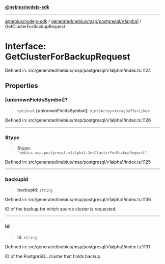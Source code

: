 [**@nebius/nodejs-sdk**](../../../../../../README.md)

***

[@nebius/nodejs-sdk](../../../../../../README.md) / [generated/nebius/msp/postgresql/v1alpha1](../README.md) / GetClusterForBackupRequest

# Interface: GetClusterForBackupRequest

Defined in: src/generated/nebius/msp/postgresql/v1alpha1/index.ts:1124

## Properties

### \[unknownFieldsSymbol\]?

> `optional` **\[unknownFieldsSymbol\]**: `Uint8Array`\<`ArrayBufferLike`\>

Defined in: src/generated/nebius/msp/postgresql/v1alpha1/index.ts:1126

***

### $type

> **$type**: `"nebius.msp.postgresql.v1alpha1.GetClusterForBackupRequest"`

Defined in: src/generated/nebius/msp/postgresql/v1alpha1/index.ts:1125

***

### backupId

> **backupId**: `string`

Defined in: src/generated/nebius/msp/postgresql/v1alpha1/index.ts:1136

ID of the backup for which source cluster is requested.

***

### id

> **id**: `string`

Defined in: src/generated/nebius/msp/postgresql/v1alpha1/index.ts:1131

ID of the PostgreSQL cluster that holds backup.

